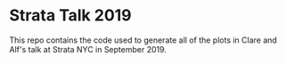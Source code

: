 # Strata Talk 2019

This repo contains the code used to generate all of the plots in Clare and Alf's
talk at Strata NYC in September 2019.

